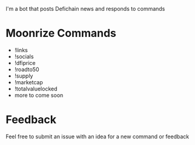 I'm a bot that posts Defichain news and responds to commands

# Moonrize Commands
- !links
- !socials
- !dfiprice
- !roadto50
- !supply
- !marketcap
- !totalvaluelocked
- more to come soon

# Feedback
Feel free to submit an issue with an idea for a new command or feedback
